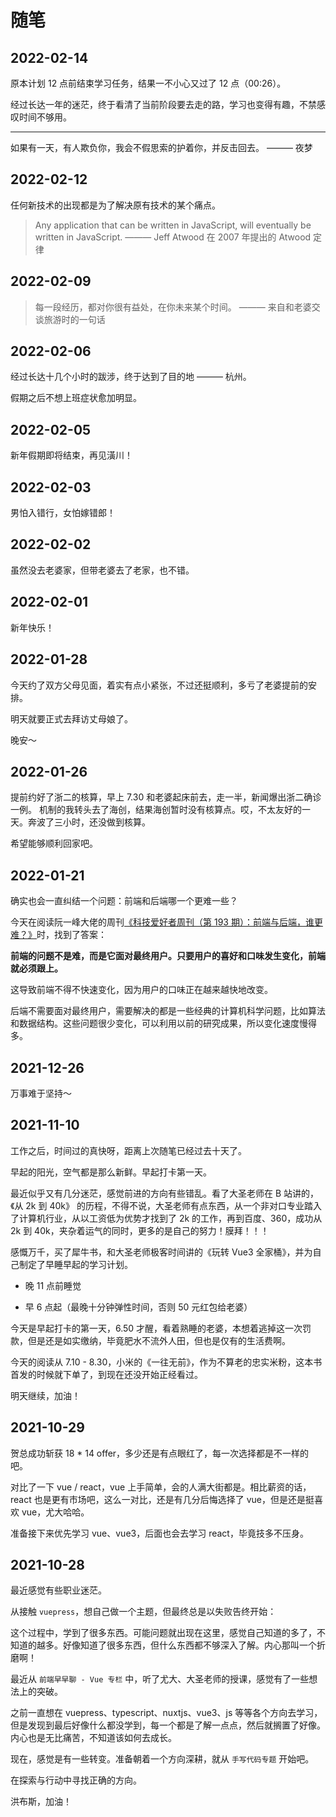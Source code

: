 # 随笔

## 2022-02-14

原本计划 12 点前结束学习任务，结果一不小心又过了 12 点（00:26）。

经过长达一年的迷茫，终于看清了当前阶段要去走的路，学习也变得有趣，不禁感叹时间不够用。

---

如果有一天，有人欺负你，我会不假思索的护着你，并反击回去。 ——— 夜梦

## 2022-02-12

任何新技术的出现都是为了解决原有技术的某个痛点。

> Any application that can be written in JavaScript, will eventually be written in JavaScript. ——— Jeff Atwood 在 2007 年提出的 Atwood 定律

## 2022-02-09

> 每一段经历，都对你很有益处，在你未来某个时间。 ——— 来自和老婆交谈旅游时的一句话

## 2022-02-06

经过长达十几个小时的跋涉，终于达到了目的地 ——— 杭州。

假期之后不想上班症状愈加明显。

## 2022-02-05

新年假期即将结束，再见潢川！

## 2022-02-03

男怕入错行，女怕嫁错郎！

## 2022-02-02

虽然没去老婆家，但带老婆去了老家，也不错。

## 2022-02-01

新年快乐！

## 2022-01-28

今天约了双方父母见面，着实有点小紧张，不过还挺顺利，多亏了老婆提前的安排。

明天就要正式去拜访丈母娘了。

晚安～

## 2022-01-26

提前约好了浙二的核算，早上 7.30 和老婆起床前去，走一半，新闻爆出浙二确诊一例。
机制的我转头去了海创，结果海创暂时没有核算点。哎，不太友好的一天。奔波了三小时，还没做到核算。

希望能够顺利回家吧。

## 2022-01-21

确实也会一直纠结一个问题：前端和后端哪一个更难一些？

今天在阅读阮一峰大佬的周刊[《科技爱好者周刊（第 193 期）：前端与后端，谁更难？》](https://github.com/ruanyf/weekly/blob/master/docs/issue-193.md)时，找到了答案：

**前端的问题不是难，而是它面对最终用户。只要用户的喜好和口味发生变化，前端就必须跟上。**

这导致前端不得不快速变化，因为用户的口味正在越来越快地改变。

后端不需要面对最终用户，需要解决的都是一些经典的计算机科学问题，比如算法和数据结构。这些问题很少变化，可以利用以前的研究成果，所以变化速度慢得多。

## 2021-12-26

万事难于坚持～

## 2021-11-10

工作之后，时间过的真快呀，距离上次随笔已经过去十天了。

早起的阳光，空气都是那么新鲜。早起打卡第一天。

最近似乎又有几分迷茫，感觉前进的方向有些错乱。看了大圣老师在 B 站讲的，《从 2k 到 40k》 的历程，不得不说，大圣老师有点东西，从一个非对口专业踏入了计算机行业，从以工资低为优势才找到了 2k 的工作，再到百度、360，成功从 2k 到 40k，夹杂着运气的同时，更多的是自己的努力！膜拜！！！

感慨万千，买了犀牛书，和大圣老师极客时间讲的《玩转 Vue3 全家桶》，并为自己制定了早睡早起的学习计划。

- 晚 11 点前睡觉

- 早 6 点起（最晚十分钟弹性时间，否则 50 元红包给老婆）

今天是早起打卡的第一天，6.50 才醒，看着熟睡的老婆，本想着逃掉这一次罚款，但是还是如实缴纳，毕竟肥水不流外人田，但也是仅有的生活费啊。

今天的阅读从 7.10 - 8.30，小米的《一往无前》，作为不算老的忠实米粉，这本书首发的时候就下单了，到现在还没开始正经看过。

明天继续，加油！

## 2021-10-29

贺总成功斩获 18 * 14 offer，多少还是有点眼红了，每一次选择都是不一样的吧。

对比了一下 vue / react，vue 上手简单，会的人满大街都是。相比薪资的话，react 也是更有市场吧，这么一对比，还是有几分后悔选择了 vue，但是还是挺喜欢 vue，尤大哈哈。

准备接下来优先学习 vue、vue3，后面也会去学习 react，毕竟技多不压身。

## 2021-10-28

最近感觉有些职业迷茫。

从接触 `vuepress`，想自己做一个主题，但最终总是以失败告终开始：

这个过程中，学到了很多东西。可能问题就出现在这里，感觉自己知道的多了，不知道的越多。好像知道了很多东西，但什么东西都不够深入了解。内心那叫一个折磨啊！

最近从 `前端早早聊 - Vue 专栏` 中，听了尤大、大圣老师的授课，感觉有了一些想法上的突破。

之前一直想在 vuepress、typescript、nuxtjs、vue3、js 等等各个方向去学习，但是发现到最后好像什么都没学到，每一个都是了解一点点，然后就搁置了好像。内心也是无比痛苦，不知道该如何去成长。

现在，感觉是有一些转变。准备朝着一个方向深耕，就从 `手写代码专题` 开始吧。

在探索与行动中寻找正确的方向。

洪布斯，加油！
